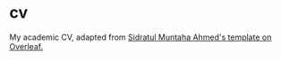 # cv
My academic CV, adapted from [Sidratul Muntaha Ahmed's template on Overleaf.](https://www.overleaf.com/latex/templates/cs-slash-it-slash-swe-resume-template/ncxgzcgknkmf)
